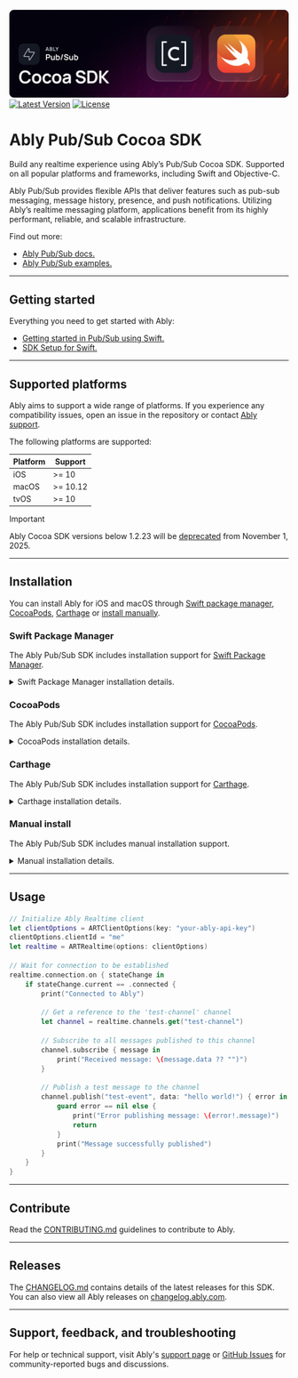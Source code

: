 ![Ably Pub/Sub Cocoa Header](images/CocoaSDK-github.png)
[![Latest Version](https://img.shields.io/github/v/release/ably/ably-cocoa)](https://swiftpackageindex.com/ably/ably-cocoa)
[![License](https://badgen.net/github/license/ably/ably-cocoa)](https://github.com/ably/ably-cocoa/blob/main/LICENSE)

# Ably Pub/Sub Cocoa SDK

Build any realtime experience using Ably’s Pub/Sub Cocoa SDK. Supported on all popular platforms and frameworks, including Swift and Objective-C.

Ably Pub/Sub provides flexible APIs that deliver features such as pub-sub messaging, message history, presence, and push notifications. Utilizing Ably’s realtime messaging platform, applications benefit from its highly performant, reliable, and scalable infrastructure.

Find out more:

* [Ably Pub/Sub docs.](https://ably.com/docs/basics)
* [Ably Pub/Sub examples.](https://ably.com/examples?product=pubsub)

---

## Getting started

Everything you need to get started with Ably:

* [Getting started in Pub/Sub using Swift.](https://ably.com/docs/getting-started/swift?lang=swift)
* [SDK Setup for Swift.](https://ably.com/docs/getting-started/setup?lang=swift)

---

## Supported platforms

Ably aims to support a wide range of platforms. If you experience any compatibility issues, open an issue in the repository or contact [Ably support](https://ably.com/support).

The following platforms are supported:

| Platform | Support |
|----------|---------|
| iOS| >= 10 |
| macOS| >= 10.12 |
| tvOS | >= 10 |

> [!IMPORTANT]
> Ably Cocoa SDK versions below 1.2.23 will be [deprecated](https://ably.com/docs/platform/deprecate/protocol-v1) from November 1, 2025.

---

## Installation

You can install Ably for iOS and macOS through [Swift package manager](#swift-package-manager), [CocoaPods](#cocoapods), [Carthage](#carthage) or [install manually](#manual-install).

### Swift Package Manager

The Ably Pub/Sub SDK includes installation support for [Swift Package Manager](https://swift.org/package-manager/).

<details>
<summary>Swift Package Manager installation details.</summary>

To install the `ably-cocoa` package in your Xcode project: 

* Paste `https://github.com/ably/ably-cocoa` in the *Swift Packages* search box. ( *Xcode project*  &rarr;  *Swift Packages..* . &rarr; `+` button)
* Select the `Ably` SDK for your target.

To install the `ably-cocoa` package in another Swift package, add the following to your `Package.Swift`:

```swift
 .package(url: "https://github.com/ably/ably-cocoa", from: "1.2.42"),
```

See Apple's [adding package dependencies to your app](https://developer.apple.com/documentation/swift_packages/adding_package_dependencies_to_your_app) guide for more detail.
</details>

### CocoaPods

The Ably Pub/Sub SDK includes installation support for [CocoaPods](https://cocoapods.org/).

<details>
<summary>CocoaPods installation details.</summary>

If you intend to use Swift, using `use_frameworks!` in your Podfile is recommended (this will create a Framework that can be used in Swift natively).

Add this line to your application's Podfile:

```ruby
# For Xcode 7.3 and newer
pod 'Ably', '>= 1.2'
```

And then install the dependency:

```bash
$ pod install
```

</details>



### Carthage

The Ably Pub/Sub SDK includes installation support for [Carthage](https://github.com/Carthage/Carthage/).

<details>
<summary>Carthage installation details.</summary>

Add the following line to your application's Cartfile:

```ruby
# For Xcode 7.3 and newer
github "ably/ably-cocoa" >= 1.2
```

And then run one of the following commands required for your platform:

| Platform | Command |
|----------|---------|
| iOS | `carthage update --use-xcframeworks --platform iOS --no-use-binaries` |
| macOS | `carthage update --use-xcframeworks --platform macOS --no-use-binaries`|
| tvOS | `carthage update --use-xcframeworks --platform tvOS --no-use-binaries` |

After building the framework (located in `[PROJECT_ROOT]/Carthage/Build`), drag the following files into the **Frameworks**, **Libraries**, and **Embedded content** section of your Xcode target’s **General** tab:

* `Ably.xcframework`
* `AblyDeltaCodec.xcframework`
* `msgpack.xcframework`
* For applications, select **Embed & Sign**
* For other targets, select **Do Not Embed**

If you encounter an error similar to the following, you’ve likely missed adding one or more required dependencies:

```
dyld: Library not loaded: @rpath/AblyDeltaCodec.framework/AblyDeltaCodec
```

For further information review the Carthage [adding frameworks to an application](https://github.com/Carthage/Carthage#adding-frameworks-to-an-application) guide.

</details>

### Manual install

The Ably Pub/Sub SDK includes manual installation support.

<details>
<summary>Manual installation details.</summary>

* Download the [Ably Pub/Sub Cocoa SDK.](https://github.com/ably/ably-cocoa)
* Drag the `ably-cocoa/ably-cocoa` directory into your Xcode project as a group.

Ably depends on our [MessagePack Fork](https://github.com/ably-forks/msgpack-objective-C) 0.2.0; get it [from the releases page](https://github.com/ably-forks/msgpack-objective-C/releases/tag/0.2.0-ably-1) and link it into your project.

</details>

---

## Usage

```swift
// Initialize Ably Realtime client
let clientOptions = ARTClientOptions(key: "your-ably-api-key")
clientOptions.clientId = "me"
let realtime = ARTRealtime(options: clientOptions)

// Wait for connection to be established
realtime.connection.on { stateChange in
    if stateChange.current == .connected {
        print("Connected to Ably")
        
        // Get a reference to the 'test-channel' channel
        let channel = realtime.channels.get("test-channel")
        
        // Subscribe to all messages published to this channel
        channel.subscribe { message in
            print("Received message: \(message.data ?? "")")
        }
        
        // Publish a test message to the channel
        channel.publish("test-event", data: "hello world!") { error in
            guard error == nil else {
                print("Error publishing message: \(error!.message)")
                return
            }
            print("Message successfully published")
        }
    }
}
```

---

## Contribute

Read the [CONTRIBUTING.md](./CONTRIBUTING.md) guidelines to contribute to Ably.

---

## Releases

The [CHANGELOG.md](./CHANGELOG.md) contains details of the latest releases for this SDK. You can also view all Ably releases on [changelog.ably.com](https://changelog.ably.com).

---

## Support, feedback, and troubleshooting

For help or technical support, visit Ably's [support page](https://ably.com/support) or [GitHub Issues](https://github.com/ably/ably-cocoa/issues) for community-reported bugs and discussions.
